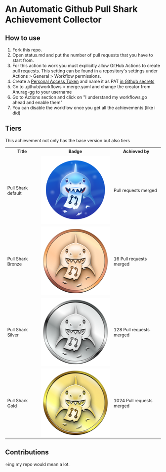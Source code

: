 # An Automatic Github Pull Shark Achievement Collector

## How to use

1. Fork this repo.
2. Open status.md and put the number of pull requests that you have to start from.
3. For this action to work you must explicitly allow GitHub Actions to create pull requests. This setting can be found in a repository's settings under Actions > General > Workflow permissions.
4. Create a [Personal Access Token](https://docs.github.com/en/enterprise-server@3.4/authentication/keeping-your-account-and-data-secure/creating-a-personal-access-token) and name it as PAT [in Github secrets](https://github.com/Azure/actions-workflow-samples/blob/master/assets/create-secrets-for-GitHub-workflows.md)
5. Go to .github/workflows > merge.yaml and change the creator from Anurag-gg to your username
6. Go to Actions section and click on "I understand my workflows,go ahead and enable them"
7. You can disable the workflow once you get all the achievements (like i did)

## Tiers

This achievement not only has the base version but also tiers

<table>
    <tr>
        <th>Title</th>
        <th>Badge</th>
        <th>Achieved by</th>
    </tr>
    <tr>
        <td>Pull Shark default</td>
        <td><img src="images/pull-shark-default.png"></td>
        <td>Pull requests merged</td>
    </tr>
    <tr>
        <td>Pull Shark Bronze</td>
        <td><img src="images/pull-shark-bronze.png"></td>
        <td>16 Pull requests merged</td>
    </tr>
    <tr>
        <td>Pull Shark Silver</td>
        <td><img src="images/pull-shark-silver.png"></td>
        <td>128 Pull requests merged</td>
    </tr>
    <tr>
        <td>Pull Shark Gold</td>
        <td><img src="images/pull-shark-gold.png"></td>
        <td>1024 Pull requests merged</td>
    </tr>
</table>

## Contributions

⭐ing my repo would mean a lot.
